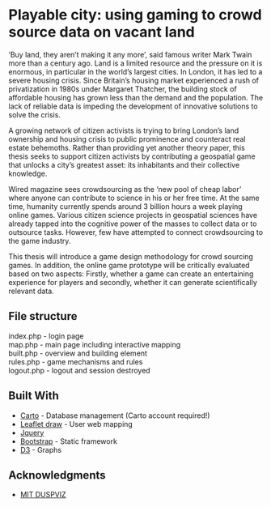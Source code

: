 # Playable city: using gaming to crowd source data on vacant land

‘Buy land, they aren’t making it any more’, said famous writer Mark Twain more than a century ago. Land is a limited resource and the pressure on it is enormous, in particular in the world’s largest cities. In London, it has led to a severe housing crisis. Since Britain’s housing market experienced a rush of privatization in 1980s under Margaret Thatcher, the building stock of affordable housing has grown less than the demand and the population. The lack of reliable data is impeding the development of innovative solutions to solve the crisis.

A growing network of citizen activists is trying to bring London’s land ownership and housing crisis to public prominence and counteract real estate behemoths. Rather than providing yet another theory paper, this thesis seeks to support citizen activists by contributing a geospatial game that unlocks a city’s greatest asset: its inhabitants and their collective knowledge. 

Wired magazine sees crowdsourcing as the ‘new pool of cheap labor’ where anyone can contribute to science in his or her free time. At the same time, humanity currently spends around 3 billion hours a week playing online games. Various citizen science projects in geospatial sciences have already tapped into the cognitive power of the masses to collect data or to outsource tasks. However, few have attempted to connect crowdsourcing to the game industry. 

This thesis will introduce a game design methodology for crowd sourcing games. In addition, the online game prototype will be critically evaluated based on two aspects: Firstly, whether a game can create an entertaining experience for players and secondly, whether it can generate scientifically relevant data.

## File structure
index.php - login page <br>
map.php - main page including interactive mapping <br>
built.php - overview and building element<br>
rules.php - game mechanisms and rules<br>
logout.php - logout and session destroyed<br>

## Built With

* [Carto](https://carto.com/) - Database management (Carto account required!)
* [Leaflet draw](https://github.com/Leaflet/Leaflet.draw) - User web mapping
* [Jquery](https://api.jquery.com/)
* [Bootstrap](https://v4-alpha.getbootstrap.com/) - Static framework
* [D3](https://d3js.org/) - Graphs

## Acknowledgments

* [MIT DUSPVIZ](http://duspviz.mit.edu/)
